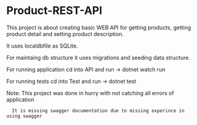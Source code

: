 # Product-REST-API

This project is about creating basic WEB API for getting products, getting product detail and setting product description.

It uses localdbfile as SQLite.

For maintaing db structure it uses migrations and seeding data structure.

For running application cd into API and run -> dotnet watch run

For running tests cd into Test and run -> dotnet test

Note: This project was done in hurry with not catching all errors of application

      It is missing swagger documentation due to missing experince in using swagger
      
      
